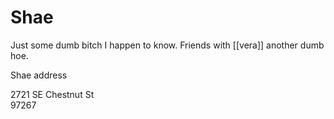# Shae

Just some dumb bitch I happen to know. Friends with [[vera]] another dumb hoe.

  
Shae address

2721 SE Chestnut St  
97267